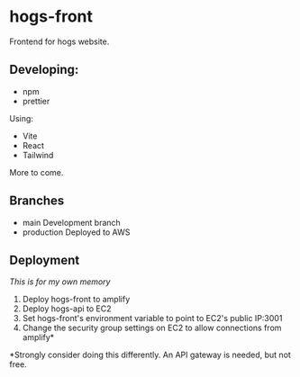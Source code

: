 # hogs-front

Frontend for hogs website.

## Developing:

-   npm
-   prettier

Using:

-   Vite
-   React
-   Tailwind

More to come.

## Branches

-   main
    Development branch
-   production
    Deployed to AWS


## Deployment

*This is for my own memory*

1. Deploy hogs-front to amplify
2. Deploy hogs-api to EC2
3. Set hogs-front's environment variable to point to EC2's public IP:3001
4. Change the security group settings on EC2 to allow connections from amplify*


*Strongly consider doing this differently. An API gateway is needed, but not free.